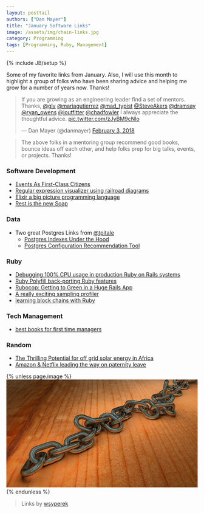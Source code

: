 ```yaml
---
layout: posttail
authors: ["Dan Mayer"]
title: "January Software Links"
image: /assets/img/chain-links.jpg
category: Programming
tags: [Programming, Ruby, Management]
---
```

{% include JB/setup %}

Some of my favorite links from January. Also, I will use this month to highlight a group of folks who have been sharing advice and helping me grow for a number of years now. Thanks!

<blockquote class="twitter-tweet" data-lang="en"><p lang="en" dir="ltr">If you are growing as an engineering leader find a set of mentors. Thanks, <a href="https://twitter.com/glv?ref_src=twsrc%5Etfw">@glv</a> <a href="https://twitter.com/mariagutierrez?ref_src=twsrc%5Etfw">@mariagutierrez</a>  <a href="https://twitter.com/mad_typist?ref_src=twsrc%5Etfw">@mad_typist</a> <a href="https://twitter.com/SteveAkers?ref_src=twsrc%5Etfw">@SteveAkers</a> <a href="https://twitter.com/dramsay?ref_src=twsrc%5Etfw">@dramsay</a> <a href="https://twitter.com/ryan_owens?ref_src=twsrc%5Etfw">@ryan_owens</a>  <a href="https://twitter.com/ioutfitter?ref_src=twsrc%5Etfw">@ioutfitter</a> <a href="https://twitter.com/chadfowler?ref_src=twsrc%5Etfw">@chadfowler</a> I always appreciate the thoughtful advice. <a href="https://t.co/zJyBM9cNlo">pic.twitter.com/zJyBM9cNlo</a></p>&mdash; Dan Mayer (@danmayer) <a href="https://twitter.com/danmayer/status/959811287776608258?ref_src=twsrc%5Etfw">February 3, 2018</a></blockquote>
<script async src="https://platform.twitter.com/widgets.js" charset="utf-8"></script>

> The above folks in a mentoring group recommend good books, bounce ideas off each other, and help folks prep for big talks, events, or projects. Thanks!

### Software Development

* [Events As First-Class Citizens](https://codeburst.io/events-as-first-class-citizens-646989808785)
* [Regular expression visualizer using railroad diagrams](https://regexper.com/)
* [Elixir a big picture programming language](https://medium.com/@citybase/elixir-a-big-picture-programming-language-755dcef2fa6a)
* [Rest is the new Soap](https://medium.freecodecamp.org/rest-is-the-new-soap-97ff6c09896d)

### Data

* Two great Postgres Links from [@tpitale](https://twitter.com/tpitale)
  * [Postgres Indexes Under the Hood](https://rcoh.me/posts/postgres-indexes-under-the-hood/)
  * [Postgres Configuration Recommendation Tool](http://pgconfigurator.cybertec.at/)

### Ruby

* [Debugging 100% CPU usage in production Ruby on Rails systems](https://samsaffron.com/archive/2018/01/18/my-production-ruby-on-rails-cpu-is-at-100-now-what)
* [Ruby Polyfill back-porting Ruby features](https://github.com/AaronLasseigne/polyfill)
* [Rubocop: Getting to Green in a Huge Rails App](https://tech.offgrid-electric.com/rubocop-getting-to-green-in-a-huge-rails-app-12d1ad6678eb)
* [A really exciting sampling profiler](https://github.com/rbspy/rbspy)
* [learning block chains with Ruby](http://yukimotopress.github.io/blockchains)

### Tech Management

* [best books for first time managers](https://blog.chaddickerson.com/2018/01/09/best-books-for-new-first-time-managers/)

### Random

* [The Thrilling Potential for off grid solar energy in Africa](https://www.ted.com/talks/amar_inamdar_the_thrilling_potential_for_off_grid_solar_energy)
* [Amazon & Netflix leading the way on paternity leave](https://www.recode.net/2018/1/31/16944976/new-parents-tech-companies-google-hp-facebook-twitter-netflix)
     

{% unless page.image %}
![Random Links](/assets/img/chain-links.jpg)
{% endunless %}
> Links by [wsyperek](https://pixabay.com/en/chain-metal-chain-link-257490/)